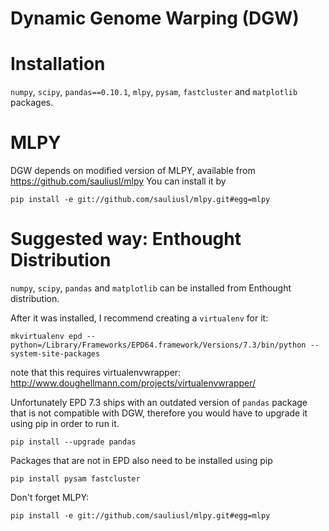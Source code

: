 Dynamic Genome Warping (DGW)
===============

Installation
============================
`numpy`, `scipy`, `pandas==0.10.1`, `mlpy`, `pysam`, `fastcluster` and `matplotlib` packages.

MLPY
======================
DGW depends on modified version of MLPY, available from https://github.com/sauliusl/mlpy
You can install it by
```
pip install -e git://github.com/sauliusl/mlpy.git#egg=mlpy
```

Suggested way: Enthought Distribution
=======================
`numpy`, `scipy`, `pandas` and `matplotlib` can be installed from Enthought distribution.


After it was installed, I recommend creating a `virtualenv` for it:
```
mkvirtualenv epd --python=/Library/Frameworks/EPD64.framework/Versions/7.3/bin/python --system-site-packages
```

note that this requires virtualenvwrapper: http://www.doughellmann.com/projects/virtualenvwrapper/

Unfortunately EPD 7.3 ships with an outdated version of `pandas` package that is not compatible with DGW, therefore you would have to upgrade it using pip in order to run it.
```
pip install --upgrade pandas
```

Packages that are not in EPD also need to be installed using pip
```
pip install pysam fastcluster
```
Don't forget MLPY:
```
pip install -e git://github.com/sauliusl/mlpy.git#egg=mlpy
```




